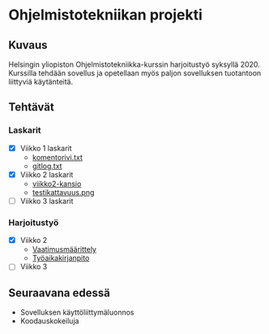 # Ohjelmistotekniikan projekti

## Kuvaus
Helsingin yliopiston Ohjelmistotekniikka-kurssin harjoitustyö syksyllä 2020. Kurssilla tehdään sovellus ja opetellaan myös paljon sovelluksen tuotantoon liittyviä käytänteitä.

## Tehtävät

### Laskarit
- [x] Viikko 1 laskarit
    * [komentorivi.txt](https://github.com/makitzei/ot-harjoitustyo2020/blob/master/laskarit/viikko1/komentorivi.txt)
    * [gitlog.txt](https://github.com/makitzei/ot-harjoitustyo2020/blob/master/laskarit/viikko1/gitlog.txt)
- [x] Viikko 2 laskarit
    * [viikko2-kansio](https://github.com/makitzei/ot-harjoitustyo2020/tree/master/laskarit/viikko2)
    * [testikattavuus.png](https://github.com/makitzei/ot-harjoitustyo2020/blob/master/laskarit/viikko2/testikattavuus_screenshot.png)
- [ ] Viikko 3 laskarit

### Harjoitustyö
- [x] Viikko 2
    * [Vaatimusmäärittely](https://github.com/makitzei/ot-harjoitustyo2020/blob/master/LukujarjestysSovellus/dokumentaatio/vaatimusmaarittely.md)
    * [Työaikakirjanpito](https://github.com/makitzei/ot-harjoitustyo2020/blob/master/LukujarjestysSovellus/dokumentaatio/tuntikirjanpito.md)
- [ ] Viikko 3

## Seuraavana edessä
* Sovelluksen käyttöliittymäluonnos
* Koodauskokeiluja

